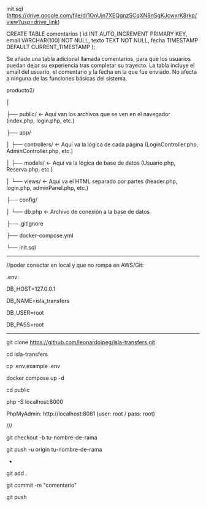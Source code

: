 init.sql (https://drive.google.com/file/d/1OnUjn7XEQgnzSCqXN8nSgKJcwxrK8rkp/view?usp=drive_link)

CREATE TABLE comentarios (
  id INT AUTO_INCREMENT PRIMARY KEY,
  email VARCHAR(100) NOT NULL,
  texto TEXT NOT NULL,
  fecha TIMESTAMP DEFAULT CURRENT_TIMESTAMP
);

Se añade una tabla adicional llamada comentarios, para que los usuarios puedan dejar su experiencia tras completar su trayecto. La tabla incluye el email del usuario, el comentario y la fecha en la que fue enviado. No afecta a ninguna de las funciones básicas del sistema.


producto2/

│

├── public/            ← Aquí van los archivos que se ven en el navegador (index.php, login.php, etc.)

├── app/

│   ├── controllers/   ← Aquí va la lógica de cada página (LoginController.php, AdminController.php, etc.)

│   ├── models/        ← Aquí va la lógica de base de datos (Usuario.php, Reserva.php, etc.)

│   └── views/         ← Aquí va el HTML separado por partes (header.php, login.php, adminPanel.php, etc.)

├── config/

│   └── db.php         ← Archivo de conexión a la base de datos

├── .gitignore

├── docker-compose.yml

└── init.sql

___

//poder conectar en local y que no rompa en  AWS/Git:

.env:

DB_HOST=127.0.0.1

DB_NAME=isla_transfers

DB_USER=root

DB_PASS=root

___________

git clone https://github.com/leonardojpeg/isla-transfers.git

cd isla-transfers

cp .env.example .env

docker compose up -d

cd public

php -S localhost:8000

PhpMyAdmin: http://localhost:8081 (user: root / pass: root)

///

git checkout -b tu-nombre-de-rama

git push -u origin tu-nombre-de-rama

+

git add .

git commit -m "comentario"

git push

